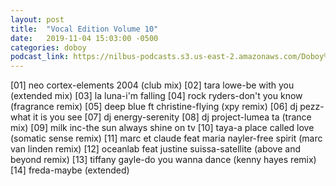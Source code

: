 ```yaml
---
layout: post
title:  "Vocal Edition Volume 10"
date:   2019-11-04 15:03:00 -0500
categories: doboy
podcast_link: https://nilbus-podcasts.s3.us-east-2.amazonaws.com/Doboy%20mix/Vocal%20Edition%20Volume%2010.mp3
---
```

[01] neo cortex-elements 2004 (club mix)
[02] tara lowe-be with you (extended mix)
[03] la luna-i'm falling
[04] rock ryders-don't you know (fragrance remix)
[05] deep blue ft christine-flying (xpy remix)
[06] dj pezz-what it is you see
[07] dj energy-serenity
[08] dj project-lumea ta (trance mix)
[09] milk inc-the sun always shine on tv
[10] taya-a place called love (somatic sense remix)
[11] marc et claude feat maria nayler-free spirit (marc van linden remix)
[12] oceanlab feat justine suissa-satellite (above and beyond remix)
[13] tiffany gayle-do you wanna dance (kenny hayes remix)
[14] freda-maybe (extended)
